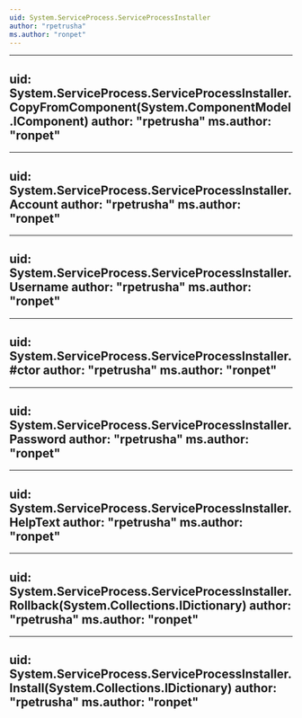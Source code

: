 ```yaml
---
uid: System.ServiceProcess.ServiceProcessInstaller
author: "rpetrusha"
ms.author: "ronpet"
---
```


---
uid: System.ServiceProcess.ServiceProcessInstaller.CopyFromComponent(System.ComponentModel.IComponent)
author: "rpetrusha"
ms.author: "ronpet"
---

---
uid: System.ServiceProcess.ServiceProcessInstaller.Account
author: "rpetrusha"
ms.author: "ronpet"
---

---
uid: System.ServiceProcess.ServiceProcessInstaller.Username
author: "rpetrusha"
ms.author: "ronpet"
---

---
uid: System.ServiceProcess.ServiceProcessInstaller.#ctor
author: "rpetrusha"
ms.author: "ronpet"
---

---
uid: System.ServiceProcess.ServiceProcessInstaller.Password
author: "rpetrusha"
ms.author: "ronpet"
---

---
uid: System.ServiceProcess.ServiceProcessInstaller.HelpText
author: "rpetrusha"
ms.author: "ronpet"
---

---
uid: System.ServiceProcess.ServiceProcessInstaller.Rollback(System.Collections.IDictionary)
author: "rpetrusha"
ms.author: "ronpet"
---

---
uid: System.ServiceProcess.ServiceProcessInstaller.Install(System.Collections.IDictionary)
author: "rpetrusha"
ms.author: "ronpet"
---
